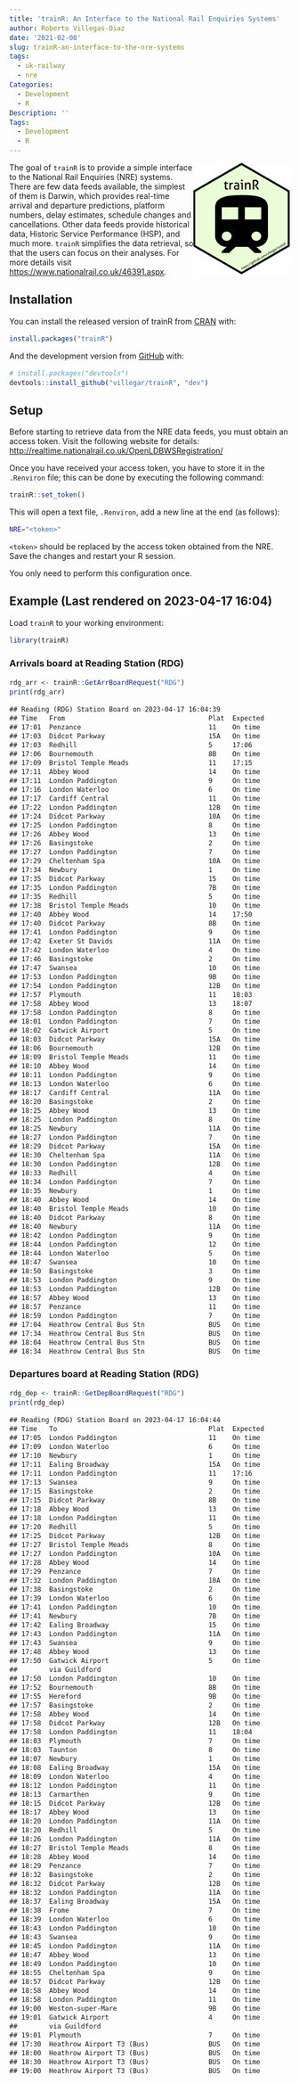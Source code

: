 ```yaml
---
title: 'trainR: An Interface to the National Rail Enquiries Systems'
author: Roberto Villegas-Diaz
date: '2021-02-08'
slug: trainR-an-interface-to-the-nre-systems
tags:
  - uk-railway
  - nre
Categories:
  - Development
  - R
Description: ''
Tags:
  - Development
  - R
---
```


<img src="https://raw.githubusercontent.com/villegar/trainR/main/inst/images/logo.png" alt="logo" align="right" height=200px/>

The goal of `trainR` is to provide a simple interface to the 
National Rail Enquiries (NRE) systems. There are few data feeds 
available, the simplest of them is Darwin, which provides real-time 
arrival and departure predictions, platform numbers, delay estimates, 
schedule changes and cancellations. Other data feeds provide historical 
data, Historic Service Performance (HSP), and much more. `trainR` 
simplifies the data retrieval, so that the users can focus on their 
analyses. For more details visit 
https://www.nationalrail.co.uk/46391.aspx.

## Installation

You can install the released version of trainR from [CRAN](https://CRAN.R-project.org) with:

``` r
install.packages("trainR")
```

And the development version from [GitHub](https://github.com/) with:

``` r
# install.packages("devtools")
devtools::install_github("villegar/trainR", "dev")
```

## Setup
Before starting to retrieve data from the NRE data feeds, you must obtain an access token. 
Visit the following website for details: http://realtime.nationalrail.co.uk/OpenLDBWSRegistration/

Once you have received your access token, you have to store it in the `.Renviron` file; this can be 
done by executing the following command:


```r
trainR::set_token()
```

This will open a text file, `.Renviron`, add a new line at the end (as follows):

```bash
NRE="<token>"
```

`<token>` should be replaced by the access token obtained from the NRE. Save the changes and restart 
your R session.

You only need to perform this configuration once.

## Example (Last rendered on 2023-04-17 16:04)

Load `trainR` to your working environment:

```r
library(trainR)
```

### Arrivals board at Reading Station (RDG)


```r
rdg_arr <- trainR::GetArrBoardRequest("RDG")
print(rdg_arr)
```

```
## Reading (RDG) Station Board on 2023-04-17 16:04:39
## Time   From                                    Plat  Expected
## 17:01  Penzance                                11    On time
## 17:03  Didcot Parkway                          15A   On time
## 17:03  Redhill                                 5     17:06
## 17:06  Bournemouth                             8B    On time
## 17:09  Bristol Temple Meads                    11    17:15
## 17:11  Abbey Wood                              14    On time
## 17:11  London Paddington                       9     On time
## 17:16  London Waterloo                         6     On time
## 17:17  Cardiff Central                         11    On time
## 17:22  London Paddington                       12B   On time
## 17:24  Didcot Parkway                          10A   On time
## 17:25  London Paddington                       8     On time
## 17:26  Abbey Wood                              13    On time
## 17:26  Basingstoke                             2     On time
## 17:27  London Paddington                       7     On time
## 17:29  Cheltenham Spa                          10A   On time
## 17:34  Newbury                                 1     On time
## 17:35  Didcot Parkway                          15    On time
## 17:35  London Paddington                       7B    On time
## 17:35  Redhill                                 5     On time
## 17:38  Bristol Temple Meads                    10    On time
## 17:40  Abbey Wood                              14    17:50
## 17:40  Didcot Parkway                          8B    On time
## 17:41  London Paddington                       9     On time
## 17:42  Exeter St Davids                        11A   On time
## 17:42  London Waterloo                         4     On time
## 17:46  Basingstoke                             2     On time
## 17:47  Swansea                                 10    On time
## 17:53  London Paddington                       9B    On time
## 17:54  London Paddington                       12B   On time
## 17:57  Plymouth                                11    18:03
## 17:58  Abbey Wood                              13    18:07
## 17:58  London Paddington                       8     On time
## 18:01  London Paddington                       7     On time
## 18:02  Gatwick Airport                         5     On time
## 18:03  Didcot Parkway                          15A   On time
## 18:06  Bournemouth                             12B   On time
## 18:09  Bristol Temple Meads                    11    On time
## 18:10  Abbey Wood                              14    On time
## 18:11  London Paddington                       9     On time
## 18:13  London Waterloo                         6     On time
## 18:17  Cardiff Central                         11A   On time
## 18:20  Basingstoke                             2     On time
## 18:25  Abbey Wood                              13    On time
## 18:25  London Paddington                       8     On time
## 18:25  Newbury                                 11A   On time
## 18:27  London Paddington                       7     On time
## 18:29  Didcot Parkway                          15A   On time
## 18:30  Cheltenham Spa                          11A   On time
## 18:30  London Paddington                       12B   On time
## 18:33  Redhill                                 4     On time
## 18:34  London Paddington                       7     On time
## 18:35  Newbury                                 1     On time
## 18:40  Abbey Wood                              14    On time
## 18:40  Bristol Temple Meads                    10    On time
## 18:40  Didcot Parkway                          8     On time
## 18:40  Newbury                                 11A   On time
## 18:42  London Paddington                       9     On time
## 18:44  London Paddington                       12    On time
## 18:44  London Waterloo                         5     On time
## 18:47  Swansea                                 10    On time
## 18:50  Basingstoke                             3     On time
## 18:53  London Paddington                       9     On time
## 18:53  London Paddington                       12B   On time
## 18:57  Abbey Wood                              13    On time
## 18:57  Penzance                                11    On time
## 18:59  London Paddington                       7     On time
## 17:04  Heathrow Central Bus Stn                BUS   On time
## 17:34  Heathrow Central Bus Stn                BUS   On time
## 18:04  Heathrow Central Bus Stn                BUS   On time
## 18:34  Heathrow Central Bus Stn                BUS   On time
```

### Departures board at Reading Station (RDG)


```r
rdg_dep <- trainR::GetDepBoardRequest("RDG")
print(rdg_dep)
```

```
## Reading (RDG) Station Board on 2023-04-17 16:04:44
## Time   To                                      Plat  Expected
## 17:05  London Paddington                       11    On time
## 17:09  London Waterloo                         6     On time
## 17:10  Newbury                                 1     On time
## 17:11  Ealing Broadway                         15A   On time
## 17:11  London Paddington                       11    17:16
## 17:13  Swansea                                 9     On time
## 17:15  Basingstoke                             2     On time
## 17:15  Didcot Parkway                          8B    On time
## 17:18  Abbey Wood                              13    On time
## 17:18  London Paddington                       11    On time
## 17:20  Redhill                                 5     On time
## 17:25  Didcot Parkway                          12B   On time
## 17:27  Bristol Temple Meads                    8     On time
## 17:27  London Paddington                       10A   On time
## 17:28  Abbey Wood                              14    On time
## 17:29  Penzance                                7     On time
## 17:32  London Paddington                       10A   On time
## 17:38  Basingstoke                             2     On time
## 17:39  London Waterloo                         6     On time
## 17:41  London Paddington                       10    On time
## 17:41  Newbury                                 7B    On time
## 17:42  Ealing Broadway                         15    On time
## 17:43  London Paddington                       11A   On time
## 17:43  Swansea                                 9     On time
## 17:48  Abbey Wood                              13    On time
## 17:50  Gatwick Airport                         5     On time
##        via Guildford                           
## 17:50  London Paddington                       10    On time
## 17:52  Bournemouth                             8B    On time
## 17:55  Hereford                                9B    On time
## 17:57  Basingstoke                             2     On time
## 17:58  Abbey Wood                              14    On time
## 17:58  Didcot Parkway                          12B   On time
## 17:58  London Paddington                       11    18:04
## 18:03  Plymouth                                7     On time
## 18:03  Taunton                                 8     On time
## 18:07  Newbury                                 1     On time
## 18:08  Ealing Broadway                         15A   On time
## 18:09  London Waterloo                         4     On time
## 18:12  London Paddington                       11    On time
## 18:13  Carmarthen                              9     On time
## 18:15  Didcot Parkway                          12B   On time
## 18:17  Abbey Wood                              13    On time
## 18:20  London Paddington                       11A   On time
## 18:20  Redhill                                 5     On time
## 18:26  London Paddington                       11A   On time
## 18:27  Bristol Temple Meads                    8     On time
## 18:28  Abbey Wood                              14    On time
## 18:29  Penzance                                7     On time
## 18:32  Basingstoke                             2     On time
## 18:32  Didcot Parkway                          12B   On time
## 18:32  London Paddington                       11A   On time
## 18:37  Ealing Broadway                         15A   On time
## 18:38  Frome                                   7     On time
## 18:39  London Waterloo                         6     On time
## 18:43  London Paddington                       10    On time
## 18:43  Swansea                                 9     On time
## 18:45  London Paddington                       11A   On time
## 18:47  Abbey Wood                              13    On time
## 18:49  London Paddington                       10    On time
## 18:55  Cheltenham Spa                          9     On time
## 18:57  Didcot Parkway                          12B   On time
## 18:58  Abbey Wood                              14    On time
## 18:58  London Paddington                       11    On time
## 19:00  Weston-super-Mare                       9B    On time
## 19:01  Gatwick Airport                         4     On time
##        via Guildford                           
## 19:01  Plymouth                                7     On time
## 17:30  Heathrow Airport T3 (Bus)               BUS   On time
## 18:00  Heathrow Airport T3 (Bus)               BUS   On time
## 18:30  Heathrow Airport T3 (Bus)               BUS   On time
## 19:00  Heathrow Airport T3 (Bus)               BUS   On time
```
